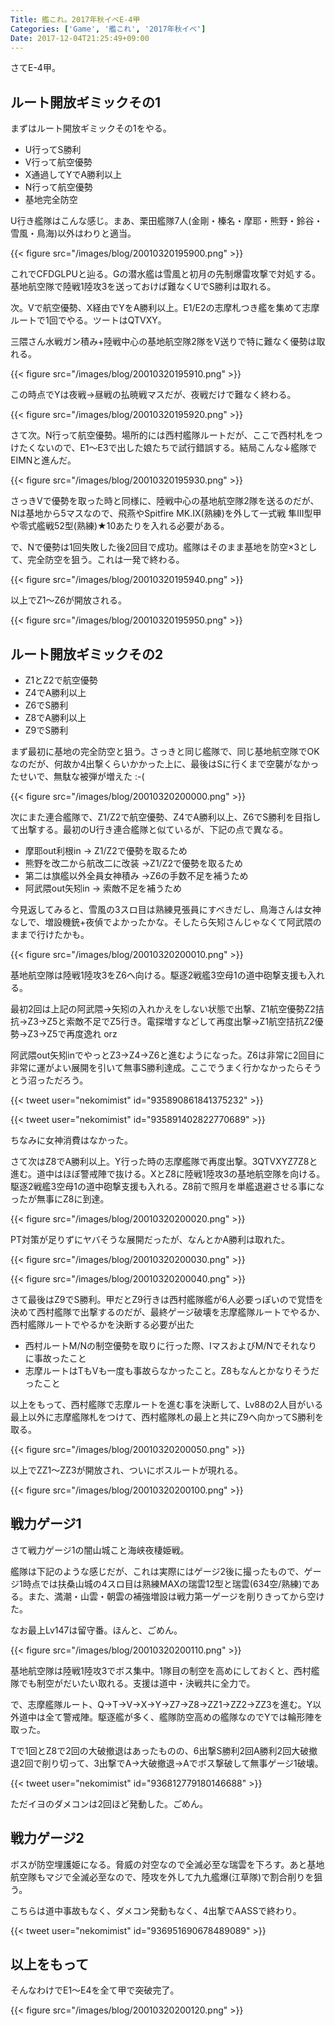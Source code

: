 ```yaml
---
Title: 艦これ。2017年秋イベE-4甲
Categories: ['Game', '艦これ', '2017年秋イベ']
Date: 2017-12-04T21:25:49+09:00
---
```


さてE-4甲。

## ルート開放ギミックその1

まずはルート開放ギミックその1をやる。

- U行ってS勝利
- V行って航空優勢
- X通過してYでA勝利以上
- N行って航空優勢
- 基地完全防空

<!-- more -->

U行き艦隊はこんな感じ。まあ、栗田艦隊7人(金剛・榛名・摩耶・熊野・鈴谷・雪風・鳥海)以外はわりと適当。

{{< figure src="/images/blog/20010320195900.png" >}}

これでCFDGLPUと辿る。Gの潜水艦は雪風と初月の先制爆雷攻撃で対処する。基地航空隊で陸戦1陸攻3を送っておけば難なくUでS勝利は取れる。

次。Vで航空優勢、X経由でYをA勝利以上。E1/E2の志摩札つき艦を集めて志摩ルートで1回でやる。ツートはQTVXY。

三隈さん水戦ガン積み+陸戦中心の基地航空隊2隊をV送りで特に難なく優勢は取れる。

{{< figure src="/images/blog/20010320195910.png" >}}

この時点でYは夜戦→昼戦の払暁戦マスだが、夜戦だけで難なく終わる。

{{< figure src="/images/blog/20010320195920.png" >}}

さて次。N行って航空優勢。場所的には西村艦隊ルートだが、ここで西村札をつけたくないので、E1～E3で出した娘たちで試行錯誤する。結局こんな↓艦隊でEIMNと進んだ。

{{< figure src="/images/blog/20010320195930.png" >}}

さっきVで優勢を取った時と同様に、陸戦中心の基地航空隊2隊を送るのだが、Nは基地から5マスなので、飛燕やSpitfire MK.IX(熟練)を外して一式戦 隼III型甲や零式艦戦52型(熟練)★10あたりを入れる必要がある。

で、Nで優勢は1回失敗した後2回目で成功。艦隊はそのまま基地を防空×3として、完全防空を狙う。これは一発で終わる。

{{< figure src="/images/blog/20010320195940.png" >}}

以上でZ1～Z6が開放される。

{{< figure src="/images/blog/20010320195950.png" >}}

## ルート開放ギミックその2

- Z1とZ2で航空優勢
- Z4でA勝利以上
- Z6でS勝利
- Z8でA勝利以上
- Z9でS勝利

まず最初に基地の完全防空と狙う。さっきと同じ艦隊で、同じ基地航空隊でOKなのだが、何故か4出撃くらいかかった上に、最後はSに行くまで空襲がなかったせいで、無駄な被弾が増えた :-(

{{< figure src="/images/blog/20010320200000.png" >}}

次にまた連合艦隊で、Z1/Z2で航空優勢、Z4でA勝利以上、Z6でS勝利を目指して出撃する。最初のU行き連合艦隊と似ているが、下記の点で異なる。

- 摩耶out利根in → Z1/Z2で優勢を取るため
- 熊野を改二から航改二に改装 →Z1/Z2で優勢を取るため
- 第二は旗艦以外全員女神積み →Z6の手数不足を補うため
- 阿武隈out矢矧in  → 索敵不足を補うため

今見返してみると、雪風の3スロ目は熟練見張員にすべきだし、鳥海さんは女神なしで、増設機銃+夜偵でよかったかな。そしたら矢矧さんじゃなくて阿武隈のままで行けたかも。

{{< figure src="/images/blog/20010320200010.png" >}}

基地航空隊は陸戦1陸攻3をZ6へ向ける。駆逐2戦艦3空母1の道中砲撃支援も入れる。

最初2回は上記の阿武隈→矢矧の入れかえをしない状態で出撃、Z1航空優勢Z2拮抗→Z3→Z5と索敵不足でZ5行き。電探増すなどして再度出撃→Z1航空拮抗Z2優勢→Z3→Z5で再度逸れ orz

阿武隈out矢矧inでやっとZ3→Z4→Z6と進むようになった。Z6は非常に2回目に非常に運がよい展開を引いて無事S勝利達成。ここでうまく行かなかったらそうとう沼っただろう。

{{< tweet user="nekomimist" id="935890861841375232" >}}

{{< tweet user="nekomimist" id="935891402822770689" >}}

ちなみに女神消費はなかった。

さて次はZ8でA勝利以上。Y行った時の志摩艦隊で再度出撃。3QTVXYZ7Z8と進む。道中はほぼ警戒陣で抜ける。XとZ8に陸戦1陸攻3の基地航空隊を向ける。駆逐2戦艦3空母1の道中砲撃支援も入れる。Z8前で照月を単艦退避させる事になったが無事にZ8に到達。

{{< figure src="/images/blog/20010320200020.png" >}}

PT対策が足りずにヤバそうな展開だったが、なんとかA勝利は取れた。

{{< figure src="/images/blog/20010320200030.png" >}}

{{< figure src="/images/blog/20010320200040.png" >}}

さて最後はZ9でS勝利。甲だとZ9行きは西村艦隊艦が6人必要っぽいので覚悟を決めて西村艦隊で出撃するのだが、最終ゲージ破壊を志摩艦隊ルートでやるか、西村艦隊ルートでやるかを決断する必要が出た

- 西村ルートM/Nの制空優勢を取りに行った際、IマスおよびM/Nでそれなりに事故ったこと
- 志摩ルートはTもVも一度も事故らなかったこと。Z8もなんとかなりそうだったこと

以上をもって、西村艦隊で志摩ルートを進む事を決断して、Lv88の2人目がいる最上以外に志摩艦隊札をつけて、西村艦隊札の最上と共にZ9へ向かってS勝利を取る。

{{< figure src="/images/blog/20010320200050.png" >}}

以上でZZ1～ZZ3が開放され、ついにボスルートが現れる。

{{< figure src="/images/blog/20010320200100.png" >}}

## 戦力ゲージ1

さて戦力ゲージ1の闇山城こと海峡夜棲姫戦。

艦隊は下記のような感じだが、これは実際にはゲージ2後に撮ったもので、ゲージ1時点では扶桑山城の4スロ目は熟練MAXの瑞雲12型と瑞雲(634空/熟練)である。また、満潮・山雲・朝雲の補強増設は戦力第一ゲージを削りきってから空けた。

なお最上Lv147は留守番。ほんと、ごめん。

{{< figure src="/images/blog/20010320200110.png" >}}

基地航空隊は陸戦1陸攻3でボス集中。1隊目の制空を高めにしておくと、西村艦隊でも制空がだいたい取れる。支援は道中・決戦共に全力で。

で、志摩艦隊ルート、Q→T→V→X→Y→Z7→Z8→ZZ1→ZZ2→ZZ3を進む。Y以外道中は全て警戒陣。駆逐艦が多く、艦隊防空高めの艦隊なのでYでは輪形陣を取った。

Tで1回とZ8で2回の大破撤退はあったものの、6出撃S勝利2回A勝利2回大破撤退2回で削り切って、3出撃でA→大破撤退→Aでボス撃破して無事ゲージ1破壊。

{{< tweet user="nekomimist" id="936812779180146688" >}}

ただイヨのダメコンは2回ほど発動した。ごめん。

## 戦力ゲージ2
 
ボスが防空埋護姫になる。脅威の対空なので全滅必至な瑞雲を下ろす。あと基地航空隊もマジで全滅必至なので、陸攻を外して九九艦爆(江草隊)で割合削りを狙う。

こちらは道中事故もなく、ダメコン発動もなく、4出撃でAASSで終わり。

{{< tweet user="nekomimist" id="936951690678489089" >}}

## 以上をもって

そんなわけでE1～E4を全て甲で突破完了。

{{< figure src="/images/blog/20010320200120.png" >}}



